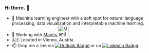 ### Hi there. 👋

- :robot: Machine learning engineer with a soft spot for natural language processing, data visualization and interpretable machine learning.
- :wrench: Working with  <a href="https://github.com/mantisAI">Mantis <img src="https://avatars.githubusercontent.com/u/75127215?s=200&v=4" alt="Mantis NLP" width=35></a>.
- 🇦🇹 Located in Vienna, Austria.
- 📫 Drop me a line via [![Outlook Badge](https://img.shields.io/badge/email--000?style=social&logo=microsoft-outlook&logoColor=0078d4&link=mailto:r.mitsch@outlook.com)](mailto:r.mitsch@outlook.com) or on [![Linkedin Badge](https://img.shields.io/badge/LinkedIn--000?style=social&logo=Linkedin&logoColor=0077B5&link=https://at.linkedin.com/in/raphaelmitsch/)](https://at.linkedin.com/in/raphaelmitsch).
